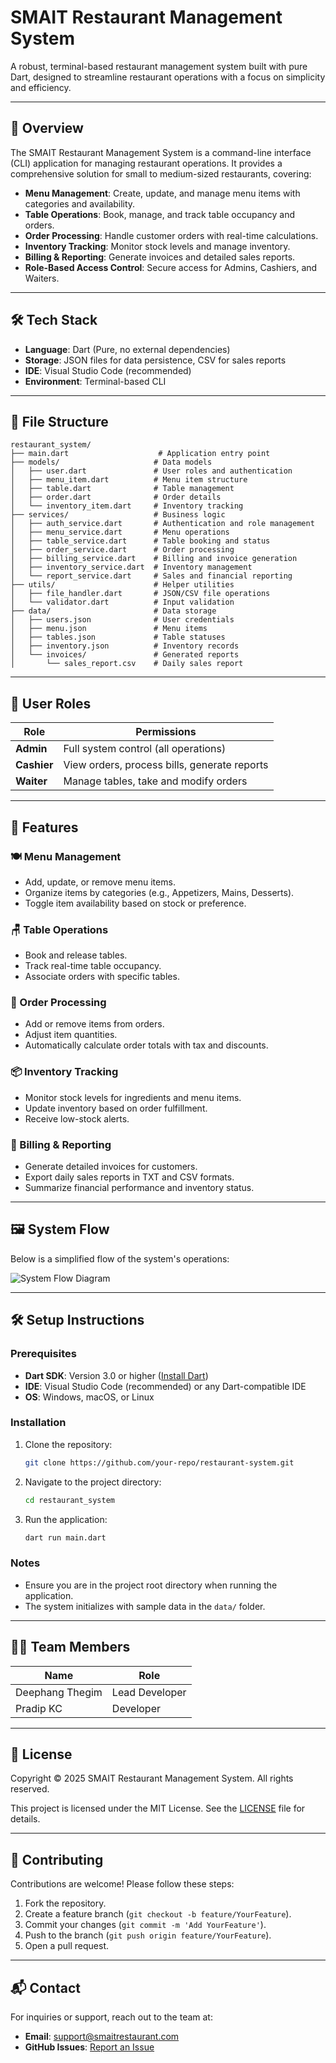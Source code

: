# SMAIT Restaurant Management System

A robust, terminal-based restaurant management system built with pure Dart, designed to streamline restaurant operations with a focus on simplicity and efficiency.

---

## 📖 Overview

The SMAIT Restaurant Management System is a command-line interface (CLI) application for managing restaurant operations. It provides a comprehensive solution for small to medium-sized restaurants, covering:

- **Menu Management**: Create, update, and manage menu items with categories and availability.
- **Table Operations**: Book, manage, and track table occupancy and orders.
- **Order Processing**: Handle customer orders with real-time calculations.
- **Inventory Tracking**: Monitor stock levels and manage inventory.
- **Billing & Reporting**: Generate invoices and detailed sales reports.
- **Role-Based Access Control**: Secure access for Admins, Cashiers, and Waiters.

---

## 🛠️ Tech Stack

- **Language**: Dart (Pure, no external dependencies)
- **Storage**: JSON files for data persistence, CSV for sales reports
- **IDE**: Visual Studio Code (recommended)
- **Environment**: Terminal-based CLI

---

## 📂 File Structure

```
restaurant_system/
├── main.dart                    # Application entry point
├── models/                     # Data models
│   ├── user.dart               # User roles and authentication
│   ├── menu_item.dart          # Menu item structure
│   ├── table.dart              # Table management
│   ├── order.dart              # Order details
│   └── inventory_item.dart     # Inventory tracking
├── services/                   # Business logic
│   ├── auth_service.dart       # Authentication and role management
│   ├── menu_service.dart       # Menu operations
│   ├── table_service.dart      # Table booking and status
│   ├── order_service.dart      # Order processing
│   ├── billing_service.dart    # Billing and invoice generation
│   ├── inventory_service.dart  # Inventory management
│   └── report_service.dart     # Sales and financial reporting
├── utils/                      # Helper utilities
│   ├── file_handler.dart       # JSON/CSV file operations
│   └── validator.dart          # Input validation
├── data/                       # Data storage
│   ├── users.json              # User credentials
│   ├── menu.json               # Menu items
│   ├── tables.json             # Table statuses
│   ├── inventory.json          # Inventory records
│   └── invoices/               # Generated reports
│       └── sales_report.csv    # Daily sales report
```

---

## 👥 User Roles

| **Role**   | **Permissions**                              |
|------------|----------------------------------------------|
| **Admin**  | Full system control (all operations)         |
| **Cashier**| View orders, process bills, generate reports |
| **Waiter** | Manage tables, take and modify orders        |

---

## 🚀 Features

### 🍽️ Menu Management
- Add, update, or remove menu items.
- Organize items by categories (e.g., Appetizers, Mains, Desserts).
- Toggle item availability based on stock or preference.

### 🪑 Table Operations
- Book and release tables.
- Track real-time table occupancy.
- Associate orders with specific tables.

### 🛒 Order Processing
- Add or remove items from orders.
- Adjust item quantities.
- Automatically calculate order totals with tax and discounts.

### 📦 Inventory Tracking
- Monitor stock levels for ingredients and menu items.
- Update inventory based on order fulfillment.
- Receive low-stock alerts.

### 💸 Billing & Reporting
- Generate detailed invoices for customers.
- Export daily sales reports in TXT and CSV formats.
- Summarize financial performance and inventory status.

---

## 🖼️ System Flow

Below is a simplified flow of the system's operations:

![System Flow Diagram](https://github.com/user-attachments/assets/91d91efe-e2f1-4df6-a545-676280c654b8)

---

## 🛠️ Setup Instructions

### Prerequisites
- **Dart SDK**: Version 3.0 or higher ([Install Dart](https://dart.dev/get-dart))
- **IDE**: Visual Studio Code (recommended) or any Dart-compatible IDE
- **OS**: Windows, macOS, or Linux

### Installation
1. Clone the repository:
   ```bash
   git clone https://github.com/your-repo/restaurant-system.git
   ```
2. Navigate to the project directory:
   ```bash
   cd restaurant_system
   ```
3. Run the application:
   ```bash
   dart run main.dart
   ```

### Notes
- Ensure you are in the project root directory when running the application.
- The system initializes with sample data in the `data/` folder.

---

## 🧑‍💻 Team Members

| Name            | Role            |
|-----------------|-----------------|
| Deephang Thegim | Lead Developer  |
| Pradip KC       | Developer       |

---

## 📜 License

Copyright © 2025 SMAIT Restaurant Management System. All rights reserved.

This project is licensed under the MIT License. See the [LICENSE](LICENSE) file for details.

---

## 🤝 Contributing

Contributions are welcome! Please follow these steps:
1. Fork the repository.
2. Create a feature branch (`git checkout -b feature/YourFeature`).
3. Commit your changes (`git commit -m 'Add YourFeature'`).
4. Push to the branch (`git push origin feature/YourFeature`).
5. Open a pull request.

---

## 📬 Contact

For inquiries or support, reach out to the team at:
- **Email**: support@smaitrestaurant.com
- **GitHub Issues**: [Report an Issue](https://github.com/your-repo/restaurant-system/issues)